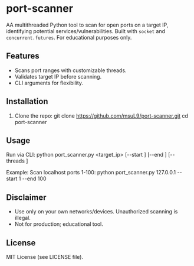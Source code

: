 # port-scanner

AA multithreaded Python tool to scan for open ports on a target IP, identifying potential services/vulnerabilities. Built with `socket` and `concurrent.futures`. For educational purposes only.

## Features
- Scans port ranges with customizable threads.
- Validates target IP before scanning.
- CLI arguments for flexibility.

## Installation
1. Clone the repo: 
git clone https://github.com/msuL9/port-scanner.git
cd port-scanner

## Usage
Run via CLI:
python port_scanner.py <target_ip> [--start <port>] [--end <port>] [--threads <num>]</num></port></port>

Example: Scan localhost ports 1-100: python port_scanner.py 127.0.0.1 --start 1 --end 100

## Disclaimer
- Use only on your own networks/devices. Unauthorized scanning is illegal.
- Not for production; educational tool.

## License
MIT License (see LICENSE file).
